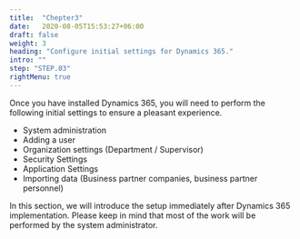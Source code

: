 ```yaml
---
title:  "Chepter3"
date:   2020-08-05T15:53:27+06:00
draft: false
weight: 3
heading: "Configure initial settings for Dynamics 365."
intro: ""
step: "STEP.03"
rightMenu: true
---
```


<!-- Intro -->
Once you have installed Dynamics 365, you will need to perform the following initial settings to ensure a pleasant experience.

* System administration
* Adding a user
* Organization settings (Department / Supervisor)
* Security Settings
* Application Settings
* Importing data (Business partner companies, business partner personnel)

In this section, we will introduce the setup immediately after Dynamics 365 implementation. Please keep in mind that most of the work will be performed by the system administrator.
